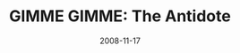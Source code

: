 ---
layout: media
category: media
series: "GIMME GIMME"
title: "GIMME GIMME: The Antidote"
date: 2008-11-17
description: "The antidote to an attitude of entitlement is the discipline of gratitude. In this talk, Brian Tome discusses how we can build disciplined gratitude into our lives."
video: "https://s3.amazonaws.com/crossroadsvideomessages/GIMMEGIMME3.mp4"
video-poster: "https://www.crossroads.net/uploadedfiles/GIMMEGIMME3-still.jpg"
---